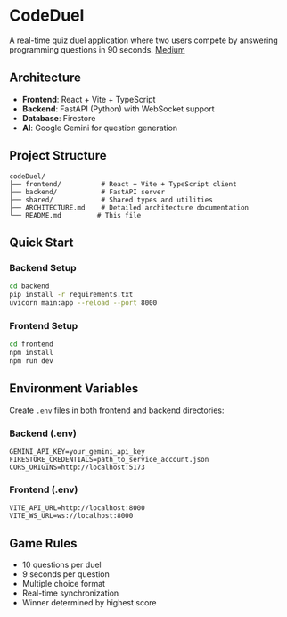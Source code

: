 # CodeDuel

A real-time quiz duel application where two users compete by answering programming questions in 90 seconds.
[Medium](https://hariharan-sv.medium.com/codeduel-a-real-time-programming-quiz-duel-677ec976ef85)

## Architecture

- **Frontend**: React + Vite + TypeScript
- **Backend**: FastAPI (Python) with WebSocket support
- **Database**: Firestore
- **AI**: Google Gemini for question generation

## Project Structure

```
codeDuel/
├── frontend/          # React + Vite + TypeScript client
├── backend/           # FastAPI server
├── shared/            # Shared types and utilities
├── ARCHITECTURE.md    # Detailed architecture documentation
└── README.md         # This file
```

## Quick Start

### Backend Setup
```bash
cd backend
pip install -r requirements.txt
uvicorn main:app --reload --port 8000
```

### Frontend Setup
```bash
cd frontend
npm install
npm run dev
```

## Environment Variables

Create `.env` files in both frontend and backend directories:

### Backend (.env)
```
GEMINI_API_KEY=your_gemini_api_key
FIRESTORE_CREDENTIALS=path_to_service_account.json
CORS_ORIGINS=http://localhost:5173
```

### Frontend (.env)
```
VITE_API_URL=http://localhost:8000
VITE_WS_URL=ws://localhost:8000
```

## Game Rules

- 10 questions per duel
- 9 seconds per question
- Multiple choice format
- Real-time synchronization
- Winner determined by highest score
